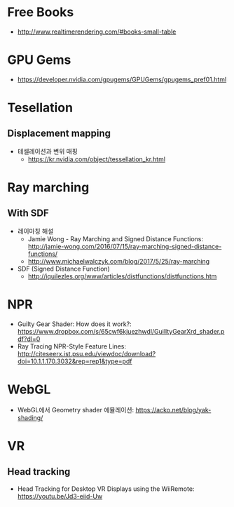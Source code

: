 # Free Books
- http://www.realtimerendering.com/#books-small-table

# GPU Gems
- https://developer.nvidia.com/gpugems/GPUGems/gpugems_pref01.html

# Tesellation
## Displacement mapping
- 테셀레이션과 변위 매핑
  - https://kr.nvidia.com/object/tessellation_kr.html

# Ray marching
## With SDF
- 레이마칭 해설
  - Jamie Wong - Ray Marching and Signed Distance Functions: http://jamie-wong.com/2016/07/15/ray-marching-signed-distance-functions/
  - http://www.michaelwalczyk.com/blog/2017/5/25/ray-marching
- SDF (Signed Distance Function)
  - http://iquilezles.org/www/articles/distfunctions/distfunctions.htm

# NPR
- Guilty Gear Shader: How does it work?: https://www.dropbox.com/s/65cwf6kjuezhwdl/GuilltyGearXrd_shader.pdf?dl=0
- Ray Tracing NPR-Style Feature Lines: http://citeseerx.ist.psu.edu/viewdoc/download?doi=10.1.1.170.3032&rep=rep1&type=pdf

# WebGL
- WebGL에서 Geometry shader 에뮬레이션: https://acko.net/blog/yak-shading/

# VR
## Head tracking
- Head Tracking for Desktop VR Displays using the WiiRemote: https://youtu.be/Jd3-eiid-Uw
